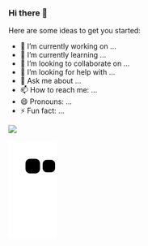### Hi there 👋

Here are some ideas to get you started:

- 🔭 I’m currently working on ...
- 🌱 I’m currently learning ...
- 👯 I’m looking to collaborate on ...
- 🤔 I’m looking for help with ...
- 💬 Ask me about ...
- 📫 How to reach me: ...
- 😄 Pronouns: ...
- ⚡ Fun fact: ...

<img width="100px" src="https://media.discordapp.net/attachments/1033877403887472690/1033879336123633774/Sequencia_01_2.gif">

![Snake animation](https://github.com/rafaballerini/rafaballerini/blob/output/github-contribution-grid-snake.svg)
